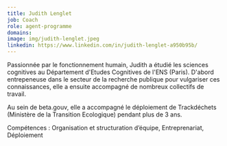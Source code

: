 ```yaml
---
title: Judith Lenglet
job: Coach 
role: agent-programme
domains:
image: img/judith-lenglet.jpeg
linkedin: https://www.linkedin.com/in/judith-lenglet-a950b95b/
---
```

Passionnée par le fonctionnement humain, Judith a étudié les sciences cognitives au Département d'Etudes Cognitives de l'ENS (Paris). D'abord entrepeneuse dans le secteur de la recherche publique pour vulgariser ces connaissances, elle a ensuite accompagné de nombreux collectifs de travail.

Au sein de beta.gouv, elle a accompagné le déploiement de Trackdéchets (Ministère de la Transition Ecologique) pendant plus de 3 ans.

Compétences : Organisation et structuration d’équipe, Entreprenariat, Déploiement